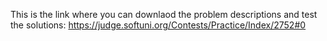 This is the link where you can downlaod the problem descriptions and test the solutions:
https://judge.softuni.org/Contests/Practice/Index/2752#0

